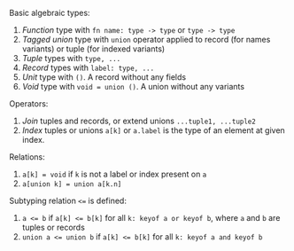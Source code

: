 
Basic algebraic types:
1. *Function* type with `fn name: type -> type` or `type -> type`
2. *Tagged union* type with `union` operator applied to record (for names variants) or tuple (for indexed variants)
3. *Tuple* types with `type, ...`
4. *Record* types with `label: type, ...`
6. *Unit* type with `()`. A record without any fields
7. *Void* type with `void = union ()`. A union without any variants

Operators:
1. *Join* tuples and records, or extend unions `...tuple1, ...tuple2`
2. *Index* tuples or unions `a[k]` or `a.label` is the type of an element at given index.

Relations:
1. `a[k] = void` if `k` is not a label or index present on `a`
2. `a[union k] = union a[k.n]`


Subtyping relation `<=` is defined:

1. `a <= b` if `a[k] <= b[k]` for all `k: keyof a or keyof b`, where `a` and `b` are tuples or records
2. `union a <= union b` if `a[k] <= b[k]` for all `k: keyof a and keyof b`
